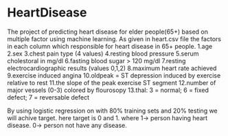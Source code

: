 # HeartDisease
The project of predicting heart disease for elder people(65+) based on multiple factor using machine learning.
As given in heart.csv file the factors in each column which responsible for heart disease in 65+ people.
1.age
2.sex
3.chest pain type (4 values)
4.resting blood pressure
5.serum cholestoral in mg/dl
6.fasting blood sugar > 120 mg/dl
7.resting electrocardiographic results (values 0,1,2)
8.maximum heart rate achieved
9.exercise induced angina
10.oldpeak = ST depression induced by exercise relative to rest
11.the slope of the peak exercise ST segment
12.number of major vessels (0-3) colored by flourosopy
13.thal: 3 = normal; 6 = fixed defect; 7 = reversable defect

By using logistic regression on with 80% training sets and 20% testing we will achive target.
here target is 0 and 1.
where 1-> person having heart disease.
      0-> person not have any disease.
